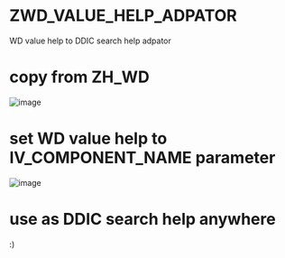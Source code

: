 # ZWD_VALUE_HELP_ADPATOR
WD value help to DDIC search help adpator

# copy from ZH_WD
![image](https://user-images.githubusercontent.com/75079431/128834515-c513f347-81af-400e-af86-9a44bf82daea.png)

# set WD value help to IV_COMPONENT_NAME parameter
![image](https://user-images.githubusercontent.com/75079431/128834873-254508e5-9425-4c05-91f6-3429c70debad.png)

# use as DDIC search help anywhere
:)
